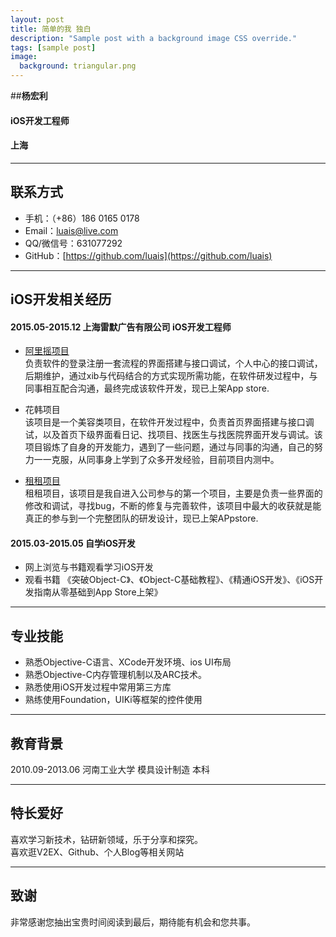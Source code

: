 ```yaml
---
layout: post
title: 简单的我 独白
description: "Sample post with a background image CSS override."
tags: [sample post]
image:
  background: triangular.png
---
```




##**杨宏利**	

#### iOS开发工程师<br>

#### 上海
---

## 联系方式<br>
- 手机：（+86）186 0165 0178<br>
- Email：luais@live.com<br>
- QQ/微信号：631077292<br>
- GitHub：[https://github.com/luais](https://github.com/luais)<br>

------

##  iOS开发相关经历	

#### 2015.05-2015.12	 上海雷默广告有限公司   	iOS开发工程师	
*	[阿里摇项目](https://itunes.apple.com/cn/app/a-li-yao/id1054243685?mt=8)<br>
负责软件的登录注册一套流程的界面搭建与接口调试，个人中心的接口调试，后期维护，通过xib与代码结合的方式实现所需功能，在软件研发过程中，与同事相互配合沟通，最终完成该软件开发，现已上架App store.

*	花韩项目<br>
该项目是一个美容类项目，在软件开发过程中，负责首页界面搭建与接口调试，以及首页下级界面看日记、找项目、找医生与找医院界面开发与调试。该项目锻炼了自身的开发能力，遇到了一些问题，通过与同事的沟通，自己的努力一一克服，从同事身上学到了众多开发经验，目前项目内测中。

*	[租租项目](https://itunes.apple.com/cn/app/zu-zu/id1044535824?mt=8)<br>
租租项目，该项目是我自进入公司参与的第一个项目，主要是负责一些界面的修改和调试，寻找bug，不断的修复与完善软件，该项目中最大的收获就是能真正的参与到一个完整团队的研发设计，现已上架APpstore.

#### 2015.03-2015.05	自学iOS开发	
*	网上浏览与书籍观看学习iOS开发	
*	观看书籍 《突破Object-C》、《Object-C基础教程》、《精通iOS开发》、《iOS开发指南从零基础到App Store上架》

------

## 专业技能	
- 熟悉Objective-C语言、XCode开发环境、ios UI布局
- 熟悉Objective-C内存管理机制以及ARC技术。
- 熟悉使用iOS开发过程中常用第三方库
- 熟练使用Foundation，UIKi等框架的控件使用

------

## 教育背景<br>
2010.09-2013.06	河南工业大学	模具设计制造	本科

------

## 特长爱好<br>
喜欢学习新技术，钻研新领域，乐于分享和探究。	
喜欢逛V2EX、Github、个人Blog等相关网站	

------

## 致谢
非常感谢您抽出宝贵时间阅读到最后，期待能有机会和您共事。

